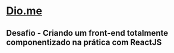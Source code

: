 # [Dio.me](https://www.dio.me/)
## Desafio - Criando um front-end totalmente componentizado na prática com ReactJS
